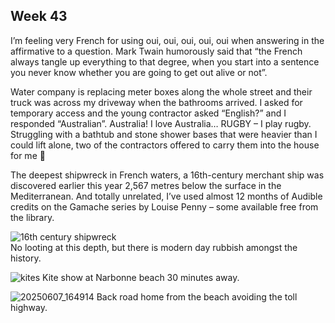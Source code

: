 ## Week 43
I’m feeling very French for using oui, oui, oui, oui, oui when answering in the affirmative to a question. Mark Twain humorously said that “the French always tangle up everything to that degree, when you start into a sentence you never know whether you are going to get out alive or not”.

Water company is replacing meter boxes along the whole street and their truck was across my driveway when the bathrooms arrived. I asked for temporary access and the young contractor asked “English?” and I responded “Australian”. Australia! I love Australia… RUGBY – I play rugby. Struggling with a bathtub and stone shower bases that were heavier than I could lift alone, two of the contractors offered to carry them into the house for me 🤩

The deepest shipwreck in French waters, a 16th-century merchant ship was discovered earlier this year 2,567 metres below the surface in the Mediterranean. And totally unrelated, I’ve used almost 12 months of Audible credits on the Gamache series by Louise Penny – some available free from the library.

![16th century shipwreck](https://github.com/user-attachments/assets/0f906195-115e-4230-a008-88976702c793)      
No looting at this depth, but there is modern day rubbish amongst the history.

![kites](https://github.com/user-attachments/assets/871b87c4-1091-408e-9ecf-0cf204cd68db)
Kite show at Narbonne beach 30 minutes away.

![20250607_164914](https://github.com/user-attachments/assets/c47fc3e7-40c5-4abf-acb4-2d62d61aa4f4)
Back road home from the beach avoiding the toll highway.
